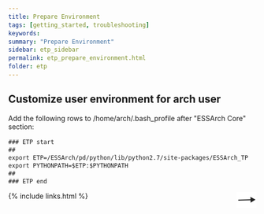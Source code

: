 ```yaml
---
title: Prepare Environment
tags: [getting_started, troubleshooting]
keywords:
summary: "Prepare Environment"
sidebar: etp_sidebar
permalink: etp_prepare_environment.html
folder: etp
---
```


## Customize user environment for arch user

Add the following rows to /home/arch/.bash_profile after "ESSArch Core" section:

    ### ETP start
    ##
    export ETP=/ESSArch/pd/python/lib/python2.7/site-packages/ESSArch_TP
    export PYTHONPATH=$ETP:$PYTHONPATH
    ##
    ### ETP end

[<img align="right" src="images/n.png">](etp_install.html)
{% include links.html %}
